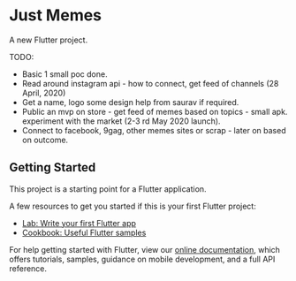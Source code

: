 # Just Memes

A new Flutter project.

TODO:
- Basic 1 small poc done.
- Read around instagram api - how to connect, get feed of channels (28 April, 2020)
- Get a name, logo some design help from saurav if required.
- Public an mvp on store - get feed of memes based on topics - small apk. experiment with the market (2-3 rd May 2020 launch).
- Connect to facebook, 9gag, other memes sites or scrap - later on based on outcome.

## Getting Started

This project is a starting point for a Flutter application.

A few resources to get you started if this is your first Flutter project:

- [Lab: Write your first Flutter app](https://flutter.dev/docs/get-started/codelab)
- [Cookbook: Useful Flutter samples](https://flutter.dev/docs/cookbook)

For help getting started with Flutter, view our
[online documentation](https://flutter.dev/docs), which offers tutorials,
samples, guidance on mobile development, and a full API reference.
